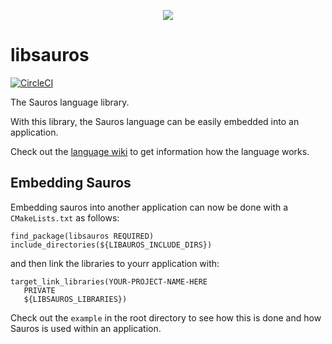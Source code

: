 <p align="center">
  <img src="https://img.icons8.com/ios-glyphs/90/null/lizard.png"/>
</p>

# libsauros

[![CircleCI](https://dl.circleci.com/status-badge/img/gh/sauros/libsauros/tree/main.svg?style=svg)](https://dl.circleci.com/status-badge/redirect/gh/sauros/libsauros/tree/main)

The Sauros language library.

With this library, the Sauros language can be easily embedded into an application.

Check out the [language wiki](https://github.com/sauros/sauros/wiki) to get information how the language works.

## Embedding Sauros

Embedding sauros into another application can now be done with a `CMakeLists.txt` as follows:

```
find_package(libsauros REQUIRED)
include_directories(${LIBAUROS_INCLUDE_DIRS})
```

and then link the libraries to yourr application with:

```
target_link_libraries(YOUR-PROJECT-NAME-HERE
   PRIVATE
   ${LIBSAUROS_LIBRARIES})
```

Check out the `example` in the root directory to see how this is done and how Sauros is used within an application.
